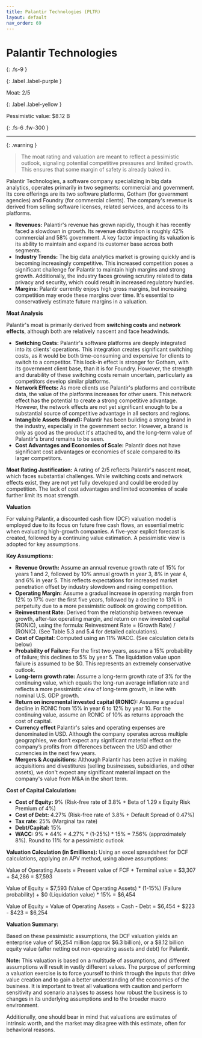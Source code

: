 ```yaml
---
title: Palantir Technologies (PLTR)
layout: default
nav_order: 69
---
```


# Palantir Technologies
{: .fs-9 }

{: .label .label-purple }

Moat: 2/5

{: .label .label-yellow }

Pessimistic value: $8.12 B


{: .fs-6 .fw-300 }

---

{: .warning } 
>The moat rating and valuation are meant to reflect a pessimistic outlook, signaling potential competitive pressures and limited growth. This ensures that some margin of safety is already baked in.


Palantir Technologies, a software company specializing in big data analytics, operates primarily in two segments: commercial and government. Its core offerings are its two software platforms, Gotham (for government agencies) and Foundry (for commercial clients).  The company's revenue is derived from selling software licenses, related services, and access to its platforms. 

* **Revenues:** Palantir's revenue has grown rapidly, though it has recently faced a slowdown in growth.  Its revenue distribution is roughly 42% commercial and 58% government. A key factor impacting its valuation is its ability to maintain and expand its customer base across both segments.
* **Industry Trends:** The big data analytics market is growing quickly and is becoming increasingly competitive. This increased competition poses a significant challenge for Palantir to maintain high margins and strong growth.  Additionally, the industry faces growing scrutiny related to data privacy and security, which could result in increased regulatory hurdles.
* **Margins:**  Palantir currently enjoys high gross margins, but increasing competition may erode these margins over time. It's essential to conservatively estimate future margins in a valuation. 

**Moat Analysis**

Palantir's moat is primarily derived from **switching costs** and **network effects**, although both are relatively nascent and face headwinds.

* **Switching Costs:**  Palantir's software platforms are deeply integrated into its clients' operations. This integration creates significant switching costs, as it would be both time-consuming and expensive for clients to switch to a competitor. This lock-in effect is stronger for Gotham, with its government client base, than it is for Foundry.  However, the strength and durability of these switching costs remain uncertain, particularly as competitors develop similar platforms.
* **Network Effects:**  As more clients use Palantir's platforms and contribute data, the value of the platforms increases for other users. This network effect has the potential to create a strong competitive advantage. However, the network effects are not yet significant enough to be a substantial source of competitive advantage in all sectors and regions.
* **Intangible Assets (Brand):**  Palantir has been building a strong brand in the industry, especially in the government sector. However, a brand is only as good as the product it's attached to, and the long-term value of Palantir's brand remains to be seen.
* **Cost Advantages and Economies of Scale:**  Palantir does not have significant cost advantages or economies of scale compared to its larger competitors.

**Moat Rating Justification:**  A rating of 2/5 reflects Palantir's nascent moat, which faces substantial challenges. While switching costs and network effects exist, they are not yet fully developed and could be eroded by competition. The lack of cost advantages and limited economies of scale further limit its moat strength.  

**Valuation**

For valuing Palantir, a discounted cash flow (DCF) valuation model is employed due to its focus on future free cash flows, an essential metric when evaluating high-growth companies.  A five-year explicit forecast is created, followed by a continuing value estimation. A pessimistic view is adopted for key assumptions.

**Key Assumptions:**

* **Revenue Growth:** Assume an annual revenue growth rate of 15% for years 1 and 2, followed by 10% annual growth in year 3, 8% in year 4, and 6% in year 5. This reflects expectations for increased market penetration offset by industry slowdown and rising competition.
* **Operating Margin:** Assume a gradual increase in operating margin from 12% to 17% over the first five years, followed by a decline to 13% in perpetuity due to a more pessimistic outlook on growing competition.  
* **Reinvestment Rate:**  Derived from the relationship between revenue growth, after-tax operating margin, and return on new invested capital (RONIC), using the formula:  Reinvestment Rate = (Growth Rate) / (RONIC). (See Table 5.3 and 5.4 for detailed calculations).
* **Cost of Capital:** Computed using an 11% WACC. (See calculation details below)
* **Probability of Failure:** For the first two years, assume a 15% probability of failure; this declines to 5% by year 5. The liquidation value upon failure is assumed to be $0. This represents an extremely conservative outlook.
* **Long-term growth rate:** Assume a long-term growth rate of 3% for the continuing value, which equals the long-run average inflation rate and reflects a more pessimistic view of long-term growth, in line with nominal U.S. GDP growth.
* **Return on incremental invested capital (RONIC):**  Assume a gradual decline in RONIC from 15% in year 6 to 12% by year 10. For the continuing value, assume an RONIC of 10% as returns approach the cost of capital.
* **Currency effect** Palantir's sales and operating expenses are denominated in USD. Although the company operates across multiple geographies, we don’t expect any significant material effect on the company’s profits from differences between the USD and other currencies in the next few years.
* **Mergers & Acquisitions:** Although Palantir has been active in making acquisitions and divestitures (selling businesses, subsidiaries, and other assets), we don't expect any significant material impact on the company's value from M&A in the short term.

**Cost of Capital Calculation:**

* **Cost of Equity:**  9% (Risk-free rate of 3.8% + Beta of 1.29 x Equity Risk Premium of 4%)
* **Cost of Debt:** 4.27% (Risk-free rate of 3.8% + Default Spread of 0.47%)
* **Tax rate:** 25% (Marginal tax rate)
* **Debt/Capital:** 15%
* **WACC:** 9% * 44% + 4.27% * (1-25%) * 15% = 7.56% (approximately 8%). Round to 11% for a pessimistic outlook

**Valuation Calculation (in $millions):**
Using an excel spreadsheet for DCF calculations, applying an APV method, using above assumptions:

Value of Operating Assets = Present value of FCF + Terminal value = $3,307 + $4,286 = $7,593

Value of Equity = $7,593 (Value of Operating Assets) * (1-15%) (Failure probability) + $0 (Liquidation value) * 15% = $6,454

Value of Equity = Value of Operating Assets + Cash - Debt = $6,454 + $223 - $423 = $6,254

**Valuation Summary:**

Based on these pessimistic assumptions, the DCF valuation yields an enterprise value of $6,254 million (approx $6.3 billion), or a $8.12 billion equity value (after netting out non-operating assets and debt) for Palantir.


**Note:**  This valuation is based on a multitude of assumptions, and different assumptions will result in vastly different values. The purpose of performing a valuation exercise is to force yourself to think through the inputs that drive value creation and to gain a better understanding of the economics of the business.  It is important to treat all valuations with caution and perform sensitivity and scenario analyses to assess how robust the business is to changes in its underlying assumptions and to the broader macro environment.


Additionally, one should bear in mind that valuations are estimates of intrinsic worth, and the market may disagree with this estimate, often for behavioral reasons.
